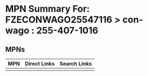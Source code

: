 



# MPN Summary For: FZECONWAGO25547116 > con-wago : 255-407-1016

## MPNs
  

|MPN|Direct Links|Search Links|
| :--- | :--- | :--- |
||||
